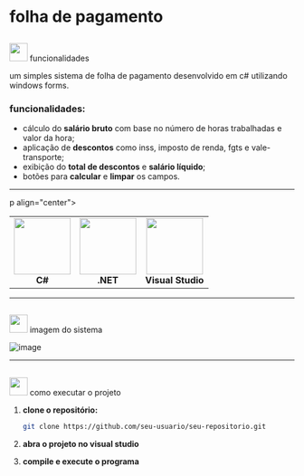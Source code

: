 # folha de pagamento

## <p align="center">
  <img src="https://images.icon-icons.com/3766/PNG/512/pin_pushpin_icon_231378.png" width="32" height="32"/> funcionalidades
</p>

um simples sistema de folha de pagamento desenvolvido em c# utilizando windows forms.  

### funcionalidades:
- cálculo do **salário bruto** com base no número de horas trabalhadas e valor da hora;
- aplicação de **descontos** como inss, imposto de renda, fgts e vale-transporte;
- exibição do **total de descontos** e **salário líquido**;
- botões para **calcular** e **limpar** os campos.

---

p align="center">
  <table>
    <tr>
      <td align="center">
        <img src="https://cdn.icon-icons.com/icons2/2699/PNG/512/csharp_icon_168717.png" width="100">
        <br><strong>C#</strong>
      </td>
      <td align="center">
        <img src="https://cdn.icon-icons.com/icons2/2107/PNG/512/file_type_matlab_icon_130398.png" width="100">
        <br><strong>.NET</strong>
      </td>
      <td align="center">
        <img src="https://cdn.icon-icons.com/icons2/2107/PNG/512/visual_studio_icon_130693.png" width="100">
        <br><strong>Visual Studio</strong>
      </td>
    </tr>
  </table>
</p>

---

## <p align="center">
  <img src="https://images.icon-icons.com/3766/PNG/512/pin_pushpin_icon_231378.png" width="32" height="32"/> imagem do sistema
</p>

![image](https://github.com/user-attachments/assets/add470ea-137c-48af-ae66-bfdf08293ed0)

---

## <p align="center">
  <img src="https://images.icon-icons.com/3766/PNG/512/pin_pushpin_icon_231378.png" width="32" height="32"/> como executar o projeto
</p>

1. **clone o repositório:**  
   ```bash
   git clone https://github.com/seu-usuario/seu-repositorio.git
   ```

2. **abra o projeto no visual studio**  

3. **compile e execute o programa**

